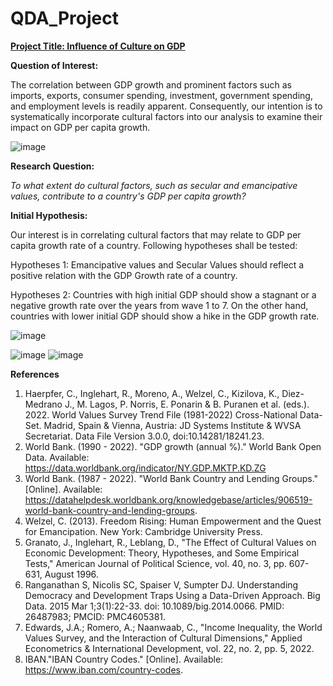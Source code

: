 # QDA_Project
<b><ins>Project Title:  Influence of Culture on GDP</ins></b></n>


<b>Question of Interest:</b>

The correlation between GDP growth and prominent factors such as imports, exports, consumer spending, investment, government spending, and employment levels is readily apparent. Consequently, our intention is to systematically incorporate cultural factors into our analysis to examine their impact on GDP per capita growth. 



![image](https://github.com/tusharC95/QDA_Project/assets/64319078/d93120ae-4484-4e46-9a47-693b7e965c0d)



<b>Research Question:</b> 

<i>To what extent do cultural factors, such as secular and emancipative values, contribute to a country's GDP per capita growth?</i>


<b>Initial Hypothesis:</b> 

Our interest is in correlating cultural factors that may relate to GDP per capita growth rate of a country. Following hypotheses shall be tested:

Hypotheses 1: Emancipative values and Secular Values should reflect a positive relation with the GDP Growth rate of a country.

Hypotheses 2: Countries with high initial GDP should show a stagnant or a negative growth rate over the years from wave 1 to 7. On the other hand, countries with lower initial GDP should show a hike in the GDP growth rate.


![image](https://github.com/tusharC95/QDA_Project/assets/64319078/a955a5e0-7356-4901-a3ed-29f37acd8003)


![image](https://github.com/tusharC95/QDA_Project/assets/64319078/9a3f9d23-2ae6-4647-969a-dbfa9706a2f7)  ![image](https://github.com/tusharC95/QDA_Project/assets/64319078/8d0c6968-c966-481d-8e47-ee9b67fbb71b)


<b>References</b> 
1.	Haerpfer, C., Inglehart, R., Moreno, A., Welzel, C., Kizilova, K., Diez-Medrano J., M. Lagos, P. Norris, E. Ponarin & B. Puranen et al. (eds.). 2022. World Values Survey Trend File (1981-2022) Cross-National Data-Set. Madrid, Spain  &  Vienna,  Austria:  JD  Systems  Institute  &  WVSA Secretariat. Data File Version 3.0.0, doi:10.14281/18241.23.
2.	World Bank. (1990 - 2022). "GDP growth (annual %)." World Bank Open Data. Available: https://data.worldbank.org/indicator/NY.GDP.MKTP.KD.ZG
3.	World Bank. (1987 - 2022). "World Bank Country and Lending Groups." [Online]. Available: https://datahelpdesk.worldbank.org/knowledgebase/articles/906519-world-bank-country-and-lending-groups.
4.	Welzel, C. (2013). Freedom Rising: Human Empowerment and the Quest for Emancipation. New York: Cambridge University Press.
5.	Granato, J., Inglehart, R., Leblang, D., "The Effect of Cultural Values on Economic Development: Theory, Hypotheses, and Some Empirical Tests," American Journal of Political Science, vol. 40, no. 3, pp. 607-631, August 1996.
6.	Ranganathan S, Nicolis SC, Spaiser V, Sumpter DJ. Understanding Democracy and Development Traps Using a Data-Driven Approach. Big Data. 2015 Mar 1;3(1):22-33. doi: 10.1089/big.2014.0066. PMID: 26487983; PMCID: PMC4605381.
7.	Edwards, J.A.; Romero, A.; Naanwaab, C., "Income Inequality, the World Values Survey, and the Interaction of Cultural Dimensions," Applied Econometrics & International Development, vol. 22, no. 2, pp. 5, 2022.
8.	IBAN."IBAN Country Codes." [Online]. Available: https://www.iban.com/country-codes.

